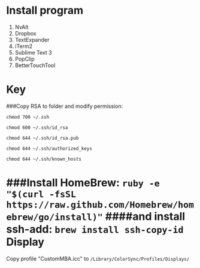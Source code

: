 Install program
===============

1. NvAlt
2. Dropbox
3. TextExpander
4. iTerm2
5. Sublime Text 3
6. PopClip
7. BetterTouchTool

Key
===============

###Copy RSA to folder and modify permission:

`chmod 700 ~/.ssh`

`chmod 600 ~/.ssh/id_rsa`

`chmod 644 ~/.ssh/id_rsa.pub`

`chmod 644 ~/.ssh/authorized_keys`

`chmod 644 ~/.ssh/known_hosts`

###Install HomeBrew:
`ruby -e "$(curl -fsSL https://raw.github.com/Homebrew/homebrew/go/install)"`
####and install ssh-add:
`brew install ssh-copy-id`
Display
===============
Copy profile "CustomMBA.icc" to `/Library/ColorSync/Profiles/Displays/`
